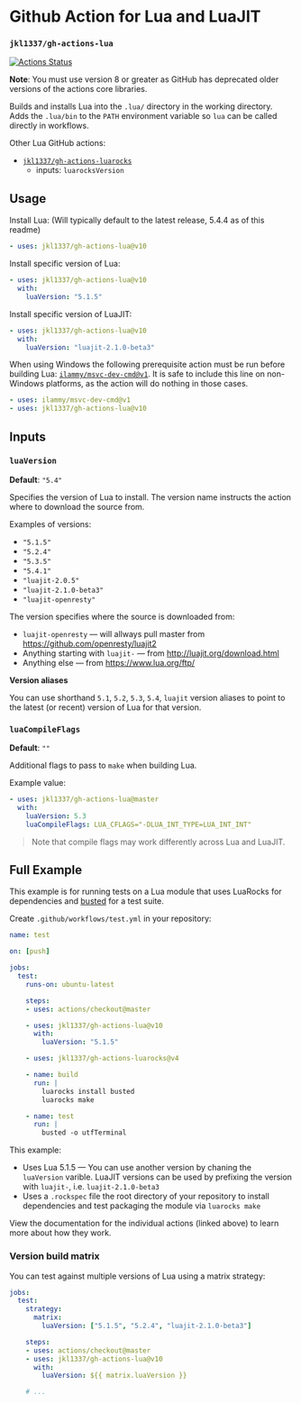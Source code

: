 # Github Action for Lua and LuaJIT

### `jkl1337/gh-actions-lua`

[![Actions Status](https://github.com/jkl1337/gh-actions-lua/workflows/test/badge.svg)](https://github.com/jkl1337/gh-actions-lua/actions)

**Note**: You must use version 8 or greater as GitHub has
deprecated older versions of the actions core libraries.

Builds and installs Lua into the `.lua/` directory in the working directory.
Adds the `.lua/bin` to the `PATH` environment variable so `lua` can be called
directly in workflows.

Other Lua GitHub actions:

* [`jkl1337/gh-actions-luarocks`](https://github.com/jkl1337/gh-actions-luarocks)
  * inputs: `luarocksVersion`


## Usage

Install Lua: (Will typically default to the latest release, 5.4.4 as of this readme)

```yaml
- uses: jkl1337/gh-actions-lua@v10
```

Install specific version of Lua:

```yaml
- uses: jkl1337/gh-actions-lua@v10
  with:
    luaVersion: "5.1.5"
```

Install specific version of LuaJIT:

```yaml
- uses: jkl1337/gh-actions-lua@v10
  with:
    luaVersion: "luajit-2.1.0-beta3"
```

When using Windows the following prerequisite action must be run before
building Lua: [`ilammy/msvc-dev-cmd@v1`](https://github.com/ilammy/msvc-dev-cmd). It is safe to
include this line on non-Windows platforms, as the action will do nothing in those cases.

```yaml
- uses: ilammy/msvc-dev-cmd@v1
- uses: jkl1337/gh-actions-lua@v10
```

## Inputs

### `luaVersion`

**Default**: `"5.4"`

Specifies the version of Lua to install. The version name instructs the action
where to download the source from.

Examples of versions:

* `"5.1.5"`
* `"5.2.4"`
* `"5.3.5"`
* `"5.4.1"`
* `"luajit-2.0.5"`
* `"luajit-2.1.0-beta3"`
* `"luajit-openresty"`

The version specifies where the source is downloaded from:

* `luajit-openresty` — will allways pull master from  https://github.com/openresty/luajit2
* Anything starting with `luajit-` — from http://luajit.org/download.html
* Anything else — from https://www.lua.org/ftp/

**Version aliases**

You can use shorthand `5.1`, `5.2`, `5.3`, `5.4`, `luajit` version aliases to point to the
latest (or recent) version of Lua for that version.

### `luaCompileFlags`

**Default**: `""`

Additional flags to pass to `make` when building Lua.

Example value:

```yaml
- uses: jkl1337/gh-actions-lua@master
  with:
    luaVersion: 5.3
    luaCompileFlags: LUA_CFLAGS="-DLUA_INT_TYPE=LUA_INT_INT"
```

> Note that compile flags may work differently across Lua and LuaJIT.

## Full Example

This example is for running tests on a Lua module that uses LuaRocks for
dependencies and [busted](https://olivinelabs.com/busted/) for a test suite.

Create `.github/workflows/test.yml` in your repository:

```yaml
name: test

on: [push]

jobs:
  test:
    runs-on: ubuntu-latest

    steps:
    - uses: actions/checkout@master

    - uses: jkl1337/gh-actions-lua@v10
      with:
        luaVersion: "5.1.5"

    - uses: jkl1337/gh-actions-luarocks@v4

    - name: build
      run: |
        luarocks install busted
        luarocks make

    - name: test
      run: |
        busted -o utfTerminal
```

This example:

* Uses Lua 5.1.5 — You can use another version by chaning the `luaVersion` varible. LuaJIT versions can be used by prefixing the version with `luajit-`, i.e. `luajit-2.1.0-beta3`
* Uses a `.rockspec` file the root directory of your repository to install dependencies and test packaging the module via `luarocks make`


View the documentation for the individual actions (linked above) to learn more about how they work.

### Version build matrix

You can test against multiple versions of Lua using a matrix strategy:

```yaml
jobs:
  test:
    strategy:
      matrix:
        luaVersion: ["5.1.5", "5.2.4", "luajit-2.1.0-beta3"]

    steps:
    - uses: actions/checkout@master
    - uses: jkl1337/gh-actions-lua@v10
      with:
        luaVersion: ${{ matrix.luaVersion }}

    # ...
```
